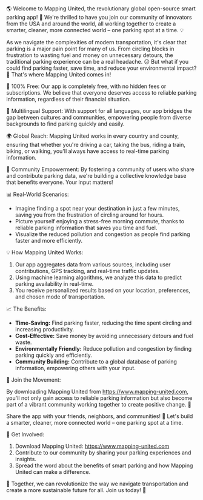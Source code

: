 🌎 Welcome to Mapping United, the revolutionary global open-source smart parking app! 🚀 We're thrilled to have you join our community of innovators from the USA and around the world, all working together to create a smarter, cleaner, more connected world – one parking spot at a time. 💡

As we navigate the complexities of modern transportation, it's clear that parking is a major pain point for many of us. From circling blocks in frustration to wasting fuel and money on unnecessary detours, the traditional parking experience can be a real headache. 😕 But what if you could find parking faster, save time, and reduce your environmental impact? 🌟 That's where Mapping United comes in!

📍 100% Free: Our app is completely free, with no hidden fees or subscriptions. We believe that everyone deserves access to reliable parking information, regardless of their financial situation.

💬 Multilingual Support: With support for all languages, our app bridges the gap between cultures and communities, empowering people from diverse backgrounds to find parking quickly and easily.

🌍 Global Reach: Mapping United works in every country and county, ensuring that whether you're driving a car, taking the bus, riding a train, biking, or walking, you'll always have access to real-time parking information.

💪 Community Empowerment: By fostering a community of users who share and contribute parking data, we're building a collective knowledge base that benefits everyone. Your input matters!

📊 Real-World Scenarios:

* Imagine finding a spot near your destination in just a few minutes, saving you from the frustration of circling around for hours.
* Picture yourself enjoying a stress-free morning commute, thanks to reliable parking information that saves you time and fuel.
* Visualize the reduced pollution and congestion as people find parking faster and more efficiently.

💡 How Mapping United Works:

1. Our app aggregates data from various sources, including user contributions, GPS tracking, and real-time traffic updates.
2. Using machine learning algorithms, we analyze this data to predict parking availability in real-time.
3. You receive personalized results based on your location, preferences, and chosen mode of transportation.

📈 The Benefits:

* **Time-Saving:** Find parking faster, reducing the time spent circling and increasing productivity.
* **Cost-Effective:** Save money by avoiding unnecessary detours and fuel waste.
* **Environmentally Friendly:** Reduce pollution and congestion by finding parking quickly and efficiently.
* **Community Building:** Contribute to a global database of parking information, empowering others with your input.

🌟 Join the Movement:

By downloading Mapping United from https://www.mapping-united.com, you'll not only gain access to reliable parking information but also become part of a vibrant community working together to create positive change. 🌈

Share the app with your friends, neighbors, and communities! 🤩 Let's build a smarter, cleaner, more connected world – one parking spot at a time.

🎉 Get Involved:

1. Download Mapping United: https://www.mapping-united.com
2. Contribute to our community by sharing your parking experiences and insights.
3. Spread the word about the benefits of smart parking and how Mapping United can make a difference.

💪 Together, we can revolutionize the way we navigate transportation and create a more sustainable future for all. Join us today! 🌟